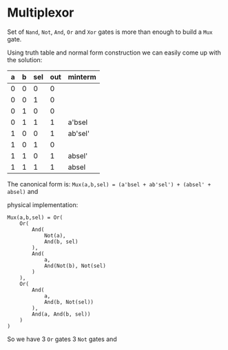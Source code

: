 # Multiplexor

Set of `Nand`, `Not`, `And`, `Or` and `Xor` gates is more than enough to build a `Mux` gate.

Using truth table and normal form construction we can easily come up with the solution:

| a   | b   | sel | out | minterm |
|-----|-----|-----|-----|--------|
| 0   | 0   | 0   | 0   |        |
| 0   | 0   | 1   | 0   |        |
| 0   | 1   | 0   | 0   |        |
| 0   | 1   | 1   | 1   | a'bsel  |
| 1   | 0   | 0   | 1   | ab'sel' |
| 1   | 0   | 1   | 0   |        |
| 1   | 1   | 0   | 1   | absel' |
| 1   | 1   | 1   | 1   | absel  |

The canonical form is: `Mux(a,b,sel) = (a'bsel + ab'sel') + (absel' + absel)` and 

physical implementation: 
```
Mux(a,b,sel) = Or(
    Or(
        And(
            Not(a), 
            And(b, sel)
        ),
        And(
            a, 
            And(Not(b), Not(sel)
        )
    ), 
    Or(
        And(
            a, 
            And(b, Not(sel))
        ),
        And(a, And(b, sel))    
    )
)
```

So we have 3 `Or` gates 3 `Not` gates and 

